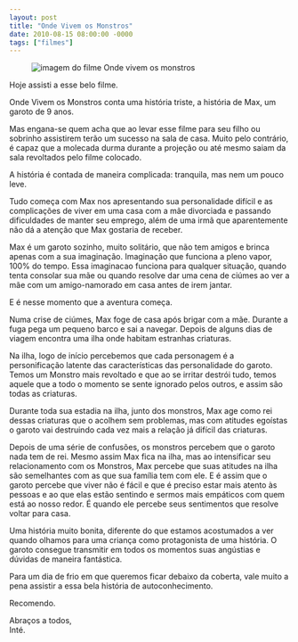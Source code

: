 ```yaml
---
layout: post
title: "Onde Vivem os Monstros"
date: 2010-08-15 08:00:00 -0000
tags: ["filmes"]
---
```

<figure class="gallery">
    <img src="{{ site.baseurl }}/assets/fotos/2010/08/onde-vivem-os-monstros.jpg" alt="imagem do filme Onde vivem os monstros" title="imagem do filme Onde vivem os monstros, os monstros reunidos no por do sol">
</figure>
Hoje assisti a esse belo filme.  

Onde Vivem os Monstros conta uma história triste, a história de Max, um garoto de 9 anos.  

Mas engana-se quem acha que ao levar esse filme para seu filho ou sobrinho assistirem terão um sucesso na sala de casa. Muito pelo contrário, é capaz que a molecada durma durante a projeção ou até mesmo saiam da sala revoltados pelo filme colocado.  

A história é contada de maneira complicada: tranquila, mas nem um pouco leve.  

Tudo começa com Max nos apresentando sua personalidade difícil e as complicações de viver em uma casa com a mãe divorciada e passando dificuldades de manter seu emprego, além de uma irmã que aparentemente não dá a atenção que Max gostaria de receber.  

Max é um garoto sozinho, muito solitário, que não tem amigos e brinca apenas com a sua imaginação. Imaginação que funciona a pleno vapor, 100% do tempo. Essa imaginacao funciona para qualquer situação, quando tenta consolar sua mãe ou quando resolve dar uma cena de ciúmes ao ver a mãe com um amigo-namorado em casa antes de irem jantar.  

E é nesse momento que a aventura começa.  

Numa crise de ciúmes, Max foge de casa após brigar com a mãe. Durante a fuga pega um pequeno barco e sai a navegar. Depois de alguns dias de viagem encontra uma ilha onde habitam estranhas criaturas.  

Na ilha, logo de início percebemos que cada personagem é a personificação latente das características das personalidade do garoto. Temos um Monstro mais revoltado e que ao se irritar destrói tudo, temos aquele que a todo o momento se sente ignorado pelos outros, e assim são todas as criaturas.

Durante toda sua estadia na ilha, junto dos monstros, Max age como rei dessas criaturas que o acolhem sem problemas, mas com atitudes egoístas o garoto vai destruindo cada vez mais a relação já difícil das criaturas.  

Depois de uma série de confusões, os monstros percebem que o garoto nada tem de rei. Mesmo assim Max fica na ilha, mas ao intensificar seu relacionamento com os Monstros, Max percebe que suas atitudes na ilha são semelhantes com as que sua família tem com ele. E é assim que o garoto percebe que viver não é fácil e que é preciso estar mais atento às pessoas e ao que elas estão sentindo e sermos mais empáticos com quem está ao nosso redor. É quando ele percebe seus sentimentos que resolve voltar para casa.

Uma história muito bonita, diferente do que estamos acostumados a ver quando olhamos para uma criança como protagonista de uma história. O garoto consegue transmitir em todos os momentos suas angústias e dúvidas de maneira fantástica.

Para um dia de frio em que queremos ficar debaixo da coberta, vale muito a pena assistir a essa bela história de autoconhecimento.

Recomendo.

Abraços a todos,  
Inté.
